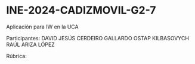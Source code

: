 # INE-2024-CADIZMOVIL-G2-7
Aplicación para IW en la UCA

Participantes:
DAVID JESÚS CERDEIRO GALLARDO
OSTAP KILBASOVYCH
RAÚL ARIZA LÓPEZ

Rúbrica:
